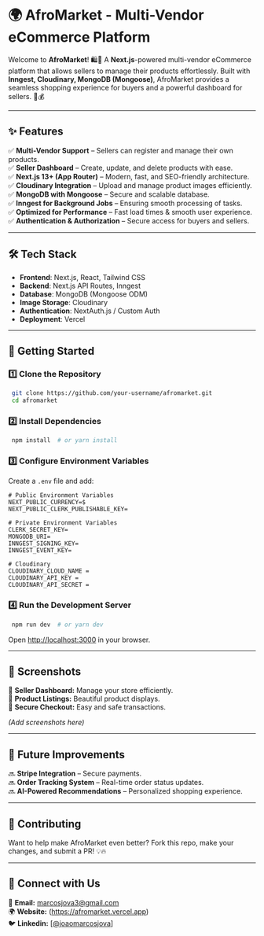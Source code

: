# 🌍 AfroMarket - Multi-Vendor eCommerce Platform

Welcome to **AfroMarket**! 🛍️🚀 A **Next.js**-powered multi-vendor eCommerce platform that allows sellers to manage their products effortlessly. Built with **Inngest, Cloudinary, MongoDB (Mongoose)**, AfroMarket provides a seamless shopping experience for buyers and a powerful dashboard for sellers. 💼💰

---

## ✨ Features

✅ **Multi-Vendor Support** – Sellers can register and manage their own products.  
✅ **Seller Dashboard** – Create, update, and delete products with ease.  
✅ **Next.js 13+ (App Router)** – Modern, fast, and SEO-friendly architecture.  
✅ **Cloudinary Integration** – Upload and manage product images efficiently.  
✅ **MongoDB with Mongoose** – Secure and scalable database.  
✅ **Inngest for Background Jobs** – Ensuring smooth processing of tasks.  
✅ **Optimized for Performance** – Fast load times & smooth user experience.  
✅ **Authentication & Authorization** – Secure access for buyers and sellers.  

---

## 🛠️ Tech Stack

- **Frontend**: Next.js, React, Tailwind CSS
- **Backend**: Next.js API Routes, Inngest
- **Database**: MongoDB (Mongoose ODM)
- **Image Storage**: Cloudinary
- **Authentication**: NextAuth.js / Custom Auth
- **Deployment**: Vercel

---

## 🚀 Getting Started

### 1️⃣ Clone the Repository
```bash
 git clone https://github.com/your-username/afromarket.git
 cd afromarket
```

### 2️⃣ Install Dependencies
```bash
 npm install  # or yarn install
```

### 3️⃣ Configure Environment Variables
Create a `.env` file and add:
```env
# Public Environment Variables
NEXT_PUBLIC_CURRENCY=$
NEXT_PUBLIC_CLERK_PUBLISHABLE_KEY=

# Private Environment Variables
CLERK_SECRET_KEY=
MONGODB_URI=
INNGEST_SIGNING_KEY=
INNGEST_EVENT_KEY=

# Cloudinary
CLOUDINARY_CLOUD_NAME =
CLOUDINARY_API_KEY =
CLOUDINARY_API_SECRET =
```

### 4️⃣ Run the Development Server
```bash
 npm run dev  # or yarn dev
```
Open [http://localhost:3000](http://localhost:3000) in your browser.

---

## 📸 Screenshots

🔹 **Seller Dashboard:** Manage your store efficiently.  
🔹 **Product Listings:** Beautiful product displays.  
🔹 **Secure Checkout:** Easy and safe transactions.  

_(Add screenshots here)_

---

## 🛒 Future Improvements

🔜 **Stripe Integration** – Secure payments.  
🔜 **Order Tracking System** – Real-time order status updates.  
🔜 **AI-Powered Recommendations** – Personalized shopping experience.  

---

## 🎉 Contributing

Want to help make AfroMarket even better? Fork this repo, make your changes, and submit a PR! 💡🔥

---

## 💬 Connect with Us

📧 **Email:** [marcosjova3@gmail.com](mailto:marcosjova3@gmail.com)  
🌍 **Website:**  (https://afromarket.vercel.app)   
🐦 **Linkedin:** [[@joaomarcosjova](https://www.linkedin.com/in/joaomarcosjova/)]  


